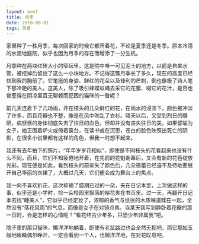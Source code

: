 ```yaml
---
layout: post
title: 月季
date: 2018-08-01
tags: 风景
---
```

家里种了一株月季，每次回家的时候它都开着花，不论是夏季还是冬季。原本冷清的水泥地庭院，似乎也因为月季的存在而增添了一分生机。

月季种在两块红砖大小的窄坛里，这是院中唯一可见泥土的地方，以前是自来水管，被挖掉后留出了这么一小块地方。不记得这簇月季长了多久，现在的高度已经快到我的胸前了。它笔挺的身姿、鲜红的花朵以及锋利的芒刺，倒也像极了诗人笔下那冷艳的美人。这美人，除了吸引蜂蝶蚊蝇去采它的花蜜、啜它的花汁，是否也曾惹得在阴凉里百无聊赖而犯困的猫咪的一瞥呢？

前几天连着下了几场雨，开在枝头的几朵鲜红的花，在雨水的浸渍下，颜色被冲淡了许多，而且花瓣也不整，像是在风中吹乱了衣衫。晴天以后，又受到烈日的曝晒，病恹恹的身体彻底失去了往日的血色，但却并没有丧失往日的美。如果譬喻为女子，她正围着炉火或倚着窗台，在读书或在沉思，苍白的脸色映照出死亡的阴影，在很多小说里都有这样的角色，但我一时想不起来。

我还有去年拍下的照片，“年年岁岁花相似”，即使是不同枝头的花看起来也没有什么不同。而且，它们不知疲倦地开着，在先前的花魁谢幕后，又会有新的花苞绽放光彩。现在便是如此，看到枝头的前辈失了颜色后，几朵蓓蕾已经迫不及待地要展开自己华丽的衣裙了，大概过几天，它们便会成为舞台上的焦点。

我一向不喜欢折花，这次却摘了盛期已过的一朵，夹在日记本里，上次做这样的事，似乎还是小学时，捡一朵校园里飘落的榕花夹在书页里。过一天，再翻开日记本去找“睡美人”，它似乎已经定妆了，浓郁的香气与纸张的木质味道糅在一起，全然没有“落花风雨”的气息，而像是女子在对镜点唇。当某天我写到静卧着花瓣的那一页时，会是怎样的心情呢？“看花终古少年多，只恐少年非属我”吧。

院子里的那只猫咪，懒洋洋地躺着，即使有老鼠路过也会全然无视吧，而它那如玉般地眼睛偶尔睁开，一定会看到一个人，也懒洋洋地，在对花叹息吧。

